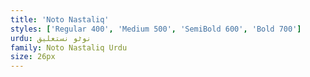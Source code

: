 ```yaml
---
title: 'Noto Nastaliq'
styles: ['Regular 400', 'Medium 500', 'SemiBold 600', 'Bold 700']
urdu: نوٹو نستعلیق
family: Noto Nastaliq Urdu
size: 26px
---
```


